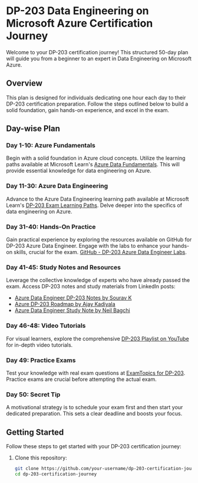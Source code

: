 # DP-203 Data Engineering on Microsoft Azure Certification Journey

Welcome to your DP-203 certification journey! This structured 50-day plan will guide you from a beginner to an expert in Data Engineering on Microsoft Azure.

## Overview

This plan is designed for individuals dedicating one hour each day to their DP-203 certification preparation. Follow the steps outlined below to build a solid foundation, gain hands-on experience, and excel in the exam.

## Day-wise Plan

### Day 1-10: Azure Fundamentals
Begin with a solid foundation in Azure cloud concepts. Utilize the learning paths available at Microsoft Learn's [Azure Data Fundamentals](https://lnkd.in/gPw_bZqG). This will provide essential knowledge for data engineering on Azure.

### Day 11-30: Azure Data Engineering
Advance to the Azure Data Engineering learning path available at Microsoft Learn's [DP-203 Exam Learning Paths](https://lnkd.in/g_NQY2gy). Delve deeper into the specifics of data engineering on Azure.

### Day 31-40: Hands-On Practice
Gain practical experience by exploring the resources available on GitHub for DP-203 Azure Data Engineer. Engage with the labs to enhance your hands-on skills, crucial for the exam. [GitHub - DP-203 Azure Data Engineer Labs](https://lnkd.in/g7bXiExt).

### Day 41-45: Study Notes and Resources
Leverage the collective knowledge of experts who have already passed the exam. Access DP-203 notes and study materials from LinkedIn posts:
- [Azure Data Engineer DP-203 Notes by Sourav K](https://lnkd.in/gYxGbbic)
- [Azure DP-203 Roadmap by Ajay Kadiyala](https://lnkd.in/gPbRAvP2)
- [Azure Data Engineer Study Note by Neil Bagchi](https://lnkd.in/gQZgTiBw)

### Day 46-48: Video Tutorials
For visual learners, explore the comprehensive [DP-203 Playlist on YouTube](https://lnkd.in/g29rKFGM) for in-depth video tutorials.

### Day 49: Practice Exams
Test your knowledge with real exam questions at [ExamTopics for DP-203](https://lnkd.in/gGMBDJiY). Practice exams are crucial before attempting the actual exam.

### Day 50: Secret Tip
A motivational strategy is to schedule your exam first and then start your dedicated preparation. This sets a clear deadline and boosts your focus.

## Getting Started

Follow these steps to get started with your DP-203 certification journey:

1. Clone this repository:
   ```bash
   git clone https://github.com/your-username/dp-203-certification-journey.git
   cd dp-203-certification-journey
